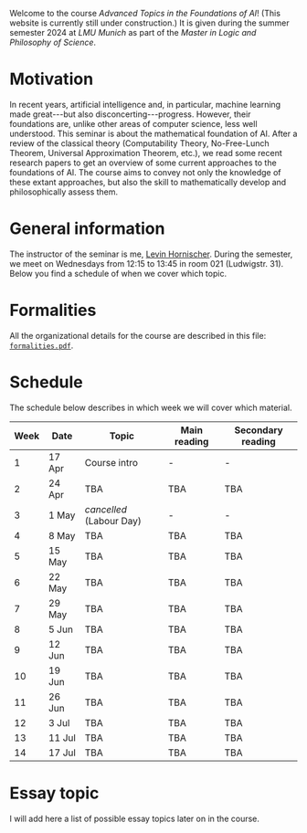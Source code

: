 Welcome to the course _Advanced Topics in the Foundations of AI_! (This website is currently still under construction.) It is given during the summer semester 2024 at _LMU Munich_ as part of the _Master in Logic and Philosophy of Science_. 


# Motivation 

In recent years, artificial intelligence and, in particular, machine learning made great---but also disconcerting---progress. However, their foundations are, unlike other areas of computer science, less well understood. This seminar is about the mathematical foundation of AI. After a review of the classical theory (Computability Theory, No-Free-Lunch Theorem, Universal Approximation Theorem, etc.), we read some recent research papers to get an overview of some current approaches to the foundations of AI. The course aims to convey not only the knowledge of these extant approaches, but also the skill to mathematically develop and philosophically assess them.

# General information

The instructor of the seminar is me, [Levin Hornischer](https://www.mcmp.philosophie.uni-muenchen.de/people/faculty/hornischer_levin/index.html). During the semester, we meet on Wednesdays from 12:15 to 13:45 in room 021 (Ludwigstr. 31). Below you find a schedule of when we cover which topic. 



# Formalities

All the organizational details for the course are described in this file: [`formalities.pdf`](formalities.pdf).


# Schedule

The schedule below describes in which week we will cover which material.

Week | Date | Topic | Main reading | Secondary reading 
---  | ---  | ---   | ---          | ---   
 1 | 17 Apr | Course intro | -  | - 
 2 | 24 Apr | TBA | TBA | TBA 
 3 | 1 May  | _cancelled_ (Labour Day) | - | - 
 4 | 8 May  | TBA | TBA | TBA 
 5 | 15 May | TBA | TBA | TBA 
 6 | 22 May | TBA | TBA | TBA 
 7 | 29 May | TBA | TBA | TBA
 8 | 5 Jun  | TBA | TBA | TBA 
 9 | 12 Jun | TBA | TBA | TBA 
10 | 19 Jun | TBA | TBA | TBA 
11 | 26 Jun | TBA | TBA | TBA 
12 | 3 Jul  | TBA | TBA | TBA 
13 | 11 Jul | TBA | TBA | TBA 
14 | 17 Jul | TBA | TBA | TBA 


# Essay topic

I will add here a list of possible essay topics later on in the course.

